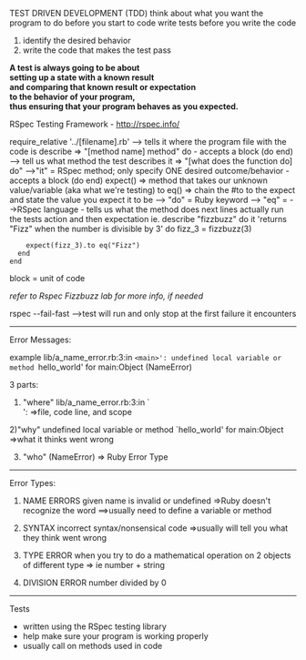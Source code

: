 TEST DRIVEN DEVELOPMENT (TDD)
think about what you want the program to do before you start to code
write tests before you write the code
1) identify the desired behavior
2) write the code that makes the test pass

**A test is always going to be about \
 setting up a state with a known result \
 and comparing that known result or expectation \
 to the behavior of your program, \
 thus ensuring that your program behaves as you expected.**

RSpec Testing Framework - http://rspec.info/

require_relative '../[filename].rb'
  --> tells it where the program file with the code is
describe => "[method name] method" do
      - accepts a block (do end)
  --> tell us what method the test describes
it => "[what does the function do] do"
-->"it" = RSpec method; only specify ONE desired outcome/behavior
      - accepts a block (do end)
expect() => method that takes our unknown value/variable (aka what we're testing)
to eq() => chain the #to to the expect and state the value you expect it to be
--> "do" = Ruby keyword
--> "eq" =
-->RSpec language - tells us what the method does
next lines actually run the tests
  action and then expectation
  ie.
    describe "fizzbuzz" do
      it 'returns "Fizz" when the number is divisible by 3' do
        fizz_3 = fizzbuzz(3)

        expect(fizz_3).to eq("Fizz")
      end
    end

block = unit of code

*refer to Rspec Fizzbuzz lab for more info, if needed*

rspec --fail-fast
-->test will run and only stop at the first failure it encounters

----

Error Messages:

example
  lib/a_name_error.rb:3:in `<main>': undefined
  local variable or method `hello_world' for
  main:Object (NameError)

3 parts:
1) "where"
lib/a_name_error.rb:3:in `<main>':
=>file, code line, and scope

2)"why"
undefined local variable or method `hello_world' for main:Object
=>what it thinks went wrong

3) "who"
(NameError)
=> Ruby Error Type

---
Error Types:

1) NAME ERRORS
given name is invalid or undefined
=>Ruby doesn't recognize the word
==>usually need to define a variable or method

2) SYNTAX
incorrect syntax/nonsensical code
=>usually will tell you what they think went wrong

3) TYPE ERROR
when you try to do a mathematical operation on 2 objects of different type
=> ie number + string

4) DIVISION ERROR
number divided by 0

-----

Tests
- written using the RSpec testing library
- help make sure your program is working properly
- usually call on methods used in code
